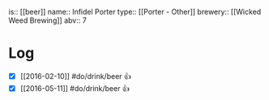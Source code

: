 is:: [[beer]]
name:: Infidel Porter
type:: [[Porter - Other]]
brewery:: [[Wicked Weed Brewing]]
abv:: 7

# Log
- [x] [[2016-02-10]] #do/drink/beer 👍
- [x] [[2016-05-11]] #do/drink/beer 👍
